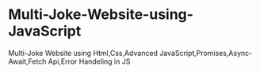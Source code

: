 # Multi-Joke-Website-using-JavaScript
Multi-Joke Website using Html,Css,Advanced JavaScript,Promises,Async-Await,Fetch Api,Error Handeling in JS
